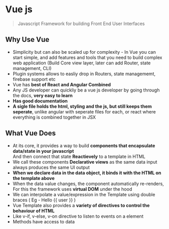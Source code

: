 # Vue js

> Javascript Framework for building Front End User Interfaces

## Why Use Vue
* Simplicity but can also be scaled up for complexity - In Vue you can start simple, and add features and tools that you need to build complex web application (Build Core view layer, later can add Router, state management, CLI)
* Plugin systems allows to easliy drop in Routers, state managememt, firebase support etc
* Vue has **best of React and Angular Combined**
* Any JS developer can quickliy be a vue js developer by going through the docs, **very easy to learn**
* **Has good documentation**
* **A sigle file holds the html, styling and the js, but still keeps them seperate**, unlike angular with seperate files for each, or react where everything is combined together in JSX

## What Vue Does
* At its core, it provides a way to build **components that encapsulate data/state in your javascript**   
And then connect that state **Reactievely** to a template in HTML
* We call these components **Declarative views** as the same data input always produces the same UI output
* **When we declare data in the data object, it binds it with the HTML on the template above**
* When the data value changes, the component automatically re-renders, For this the framework uses **virtual DOM** under the hood
* We can interpolate a value/expression in the Template using double braces ( Eg - Hello {{ user }} )
* Vue Template also provides a **variety of directives to control the behaviour of HTML**
* Like v-if, v-else, v-on directive to listen to events on a element
* Methods have access to data